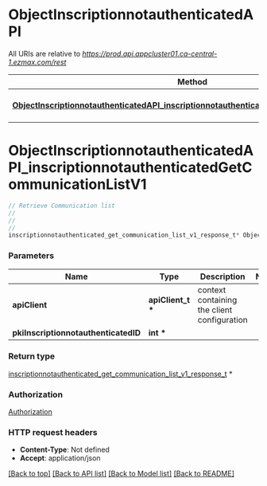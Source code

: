 # ObjectInscriptionnotauthenticatedAPI

All URIs are relative to *https://prod.api.appcluster01.ca-central-1.ezmax.com/rest*

Method | HTTP request | Description
------------- | ------------- | -------------
[**ObjectInscriptionnotauthenticatedAPI_inscriptionnotauthenticatedGetCommunicationListV1**](ObjectInscriptionnotauthenticatedAPI.md#ObjectInscriptionnotauthenticatedAPI_inscriptionnotauthenticatedGetCommunicationListV1) | **GET** /1/object/inscriptionnotauthenticated/{pkiInscriptionnotauthenticatedID}/getCommunicationList | Retrieve Communication list


# **ObjectInscriptionnotauthenticatedAPI_inscriptionnotauthenticatedGetCommunicationListV1**
```c
// Retrieve Communication list
//
// 
//
inscriptionnotauthenticated_get_communication_list_v1_response_t* ObjectInscriptionnotauthenticatedAPI_inscriptionnotauthenticatedGetCommunicationListV1(apiClient_t *apiClient, int *pkiInscriptionnotauthenticatedID);
```

### Parameters
Name | Type | Description  | Notes
------------- | ------------- | ------------- | -------------
**apiClient** | **apiClient_t \*** | context containing the client configuration |
**pkiInscriptionnotauthenticatedID** | **int \*** |  | 

### Return type

[inscriptionnotauthenticated_get_communication_list_v1_response_t](inscriptionnotauthenticated_get_communication_list_v1_response.md) *


### Authorization

[Authorization](../README.md#Authorization)

### HTTP request headers

 - **Content-Type**: Not defined
 - **Accept**: application/json

[[Back to top]](#) [[Back to API list]](../README.md#documentation-for-api-endpoints) [[Back to Model list]](../README.md#documentation-for-models) [[Back to README]](../README.md)

